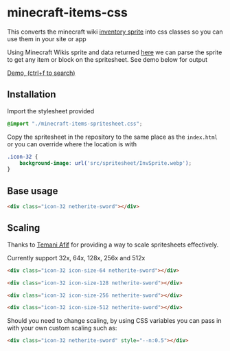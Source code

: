 # minecraft-items-css
This converts the minecraft wiki [inventory sprite](https://minecraft.fandom.com/wiki/Template:InvSprite) into css classes so you can use them in your site or app

Using Minecraft Wikis sprite and data returned [here](https://minecraft.fandom.com/wiki/Module:InvSprite) we can parse the sprite to get any item or block on the spritesheet. See demo below for output

[Demo, (ctrl+f to search)](https://1e4.github.io/minecraft-items-css/)

## Installation
Import the stylesheet provided

```css
@import "./minecraft-items-spritesheet.css";
```

Copy the spritesheet in the repository to the same place as the `index.html` or you can override where the location is with

```css
.icon-32 {
    background-image: url('src/spritesheet/InvSprite.webp');
}
```

## Base usage

```html
<div class="icon-32 netherite-sword"></div>
```

## Scaling
Thanks to [Temani Afif](https://stackoverflow.com/a/50301296/3604087) for providing a way to scale spritesheets effectively.

Currently support 32x, 64x, 128x, 256x and 512x

```html
<div class="icon-32 icon-size-64 netherite-sword"></div>

<div class="icon-32 icon-size-128 netherite-sword"></div>

<div class="icon-32 icon-size-256 netherite-sword"></div>

<div class="icon-32 icon-size-512 netherite-sword"></div>
```

Should you need to change scaling, by using CSS variables you can pass in with your own custom scaling such as:

```html
<div class="icon-32 netherite-sword" style="--n:0.5"></div>

